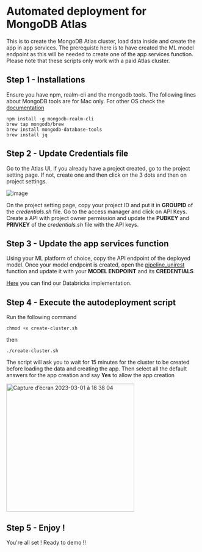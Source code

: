 # Automated deployment for MongoDB Atlas

This is to create the MongoDB Atlas cluster, load data inside and create the app in app services.
The prerequiste here is to have created the ML model endpoint as this will be needed to create one of the app services function.
Please note that these scripts only work with a paid Atlas cluster.

## Step 1 - Installations

Ensure you have npm, realm-cli and the mongodb tools.
The following lines about MongoDB tools are for Mac only. For other OS check the [documentation](https://www.mongodb.com/docs/database-tools/installation/installation/) 

```
npm install -g mongodb-realm-cli
brew tap mongodb/brew
brew install mongodb-database-tools
brew install jq
```

## Step 2 - Update Credentials file

Go to the Atlas UI, if you already have a project created, go to the project setting page. If not, create one and then click on the 3 dots and then on project settings.

![image](./images/prj)

On the project setting page, copy your project ID and put it in **GROUPID** of the *credentials.sh* file.
Go to the access manager and click on API Keys.
Create a API with project owner permission and update the **PUBKEY** and **PRIVKEY** of the *credentials.sh* file with the API keys.

## Step 3 - Update the app services function

Using your ML platform of choice, copy the API endpoint of the deployed model. Once your model endpoint is created, open the [pipeline_unirest](insuranceDemoApp/functions/pipeline_unirest.js) function and update it with your **MODEL ENDPOINT** and its **CREDENTIALS**

[Here](https://github.com/mongodb-industry-solutions/Digital-Underwriting-Usage-Based-Insurance/edit/main/src/DatabricksConfiguration.md) you can find our Databricks implementation.


## Step 4 - Execute the autodeployment script

Run the following command

```
chmod +x create-cluster.sh
```
then 

```
./create-cluster.sh
```
The script will ask you to wait for 15 minutes for the cluster to be created before loading the data and creating the app. 
Then select all the default answers for the app creation and say **Yes** to allow the app creation

<img width="335" alt="Capture d’écran 2023-03-01 à 18 38 04" src="https://user-images.githubusercontent.com/33204364/222218559-42530fb3-0f3f-42bd-85fd-585820ebc603.png">

## Step 5 - Enjoy !

You're all set ! Ready to demo !!

